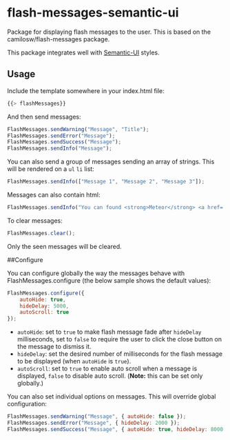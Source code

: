 flash-messages-semantic-ui
==============


Package for displaying flash messages to the user. This is based on the camilosw/flash-messages package.

This package integrates well with [Semantic-UI](http://semantic-ui.com/collections/message.html) styles.

## Usage

Include the template somewhere in your index.html file:
```javascript
{{> flashMessages}}
```
And then send messages:
```javascript
FlashMessages.sendWarning("Message", "Title");
FlashMessages.sendError("Message");
FlashMessages.sendSuccess("Message");
FlashMessages.sendInfo("Message");
```

You can also send a group of messages sending an array of strings. This will be rendered on a `ul` `li` list:
```javascript
FlashMessages.sendInfo(["Message 1", "Message 2", "Message 3"]);
```

Messages can also contain html:
```javascript
FlashMessages.sendInfo("You can found <strong>Meteor</strong> <a href='http://meteor.com'>here</a>");
```

To clear messages:
```javascript
FlashMessages.clear();
```

Only the seen messages will be cleared.

##Configure

You can configure globally the way the messages behave with FlashMessages.configure (the below sample shows the default values):
```javascript
FlashMessages.configure({
    autoHide: true,
    hideDelay: 5000,
    autoScroll: true
});
```

- `autoHide`: set to `true` to make flash message fade after `hideDelay` milliseconds, set to `false` to require the user to click the close button on the message to dismiss it.
- `hideDelay`: set the desired number of milliseconds for the flash message to be displayed (when `autoHide` is `true`).
- `autoScroll`: set to `true` to enable auto scroll when a message is displayed, `false` to disable auto scroll. (**Note:** this can be set only globally.)

You can also set individual options on messages. This will override global configuration:
```javascript
FlashMessages.sendWarning("Message", { autoHide: false });
FlashMessages.sendError("Message", { hideDelay: 2000 });
FlashMessages.sendSuccess("Message", { autoHide: true, hideDelay: 8000 });
```

